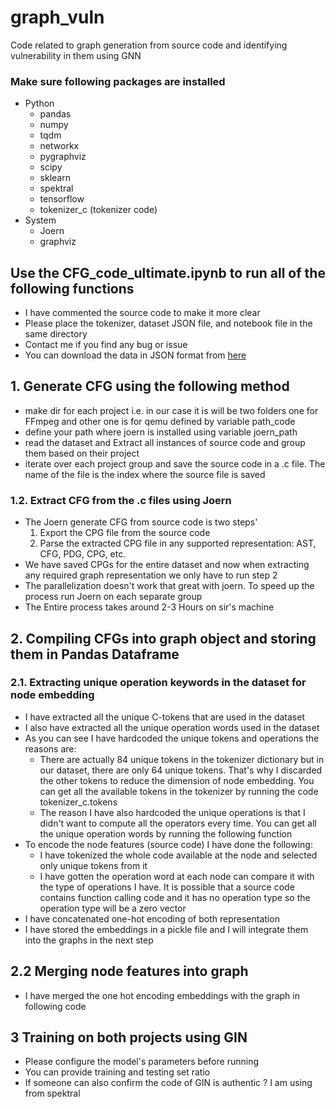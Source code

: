 # graph_vuln
Code related to graph generation from source code and identifying vulnerability in them using GNN


### Make sure following packages are installed
- Python
    - pandas
    - numpy
    - tqdm
    - networkx
    - pygraphviz
    - scipy
    - sklearn
    - spektral
    - tensorflow
    - tokenizer_c (tokenizer code)
- System
    - Joern
    - graphviz

## Use the CFG_code_ultimate.ipynb to run all of the following functions
- I have commented the source code to make it more clear
- Please place the tokenizer, dataset JSON file, and notebook file in the same directory
- Contact me if you find any bug or issue
- You can download the data in JSON format from [here](https://drive.google.com/open?id=1x6hoF7G-tSYxg8AFybggypLZgMGDNHfF)

 ## 1. Generate CFG using the following method
- make dir for each project i.e. in our case it is will be two folders one for FFmpeg and other one is for qemu defined by variable path_code
- define your path where joern is installed using variable joern_path
- read the dataset and Extract all instances of source code and group them based on their project
- iterate over each project group and save the source code in a .c file. The name of the file is the index where the source file is saved


### 1.2. Extract CFG from the .c files using Joern
- The Joern generate CFG from source code is two steps'
    1. Export the CPG file from the source code
    2. Parse the extracted CPG file in any supported representation: AST, CFG, PDG, CPG, etc.
- We have saved CPGs for the entire dataset and now when extracting any required graph representation we only have to run step 2
- The parallelization doesn't work that great with joern. To speed up the process run Joern on each separate group
- The Entire process takes around 2-3 Hours on sir's machine

## 2. Compiling CFGs into graph object and storing them in Pandas Dataframe

### 2.1. Extracting unique operation keywords in the dataset for node embedding
- I have extracted all the unique C-tokens that are used in the dataset
- I also have extracted all the unique operation words used in the dataset
- As you can see I have hardcoded the unique tokens and operations the reasons are:
  - There are actually 84 unique tokens in the tokenizer dictionary but in our dataset, there are only 64 unique tokens. That's why I discarded the other tokens to reduce the dimension of node embedding. You can get all the available tokens in the tokenizer by running the code tokenizer_c.tokens
  - The reason I have also hardcoded the unique operations is that I didn't want to compute all the operators every time. You can get all the unique operation words by running the following function
- To encode the node features (source code) I have done the following:
  - I have tokenized the whole code available at the node and selected only unique tokens from it
  - I have gotten the operation word at each node can compare it with the type of operations I have. It is possible that a source code contains function calling code and it has no operation type so the operation type will be a zero vector
- I have concatenated one-hot encoding of both representation
- I have stored the embeddings in a pickle file and I will integrate them into the graphs in the next step

## 2.2 Merging node features into graph
- I have merged the one hot encoding embeddings with the graph in following code

## 3 Training on both projects using GIN
- Please configure the model's parameters before running
- You can provide training and testing set ratio
- If someone can also confirm the code of GIN is authentic ? I am using from spektral
